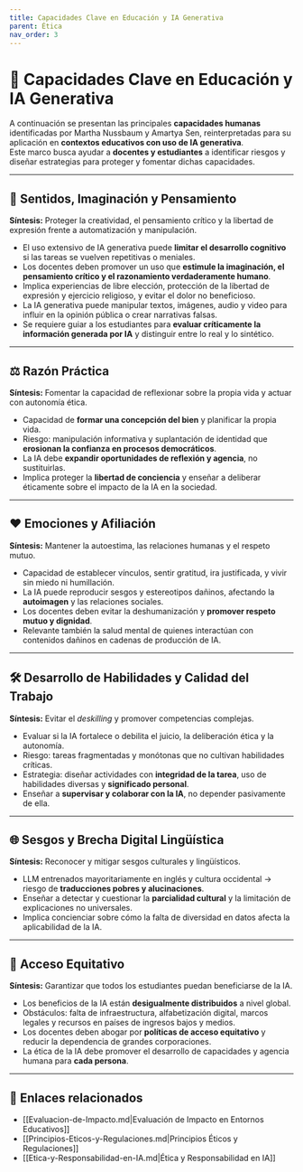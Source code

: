 ```yaml
---
title: Capacidades Clave en Educación y IA Generativa
parent: Ética
nav_order: 3
---
```


# 🎯 Capacidades Clave en Educación y IA Generativa

A continuación se presentan las principales **capacidades humanas** identificadas por Martha Nussbaum y Amartya Sen, reinterpretadas para su aplicación en **contextos educativos con uso de IA generativa**.  
Este marco busca ayudar a **docentes y estudiantes** a identificar riesgos y diseñar estrategias para proteger y fomentar dichas capacidades.

---

## 🧠 Sentidos, Imaginación y Pensamiento
**Síntesis:** Proteger la creatividad, el pensamiento crítico y la libertad de expresión frente a automatización y manipulación.

- El uso extensivo de IA generativa puede **limitar el desarrollo cognitivo** si las tareas se vuelven repetitivas o meniales.
- Los docentes deben promover un uso que **estimule la imaginación, el pensamiento crítico y el razonamiento verdaderamente humano**.
- Implica experiencias de libre elección, protección de la libertad de expresión y ejercicio religioso, y evitar el dolor no beneficioso.
- La IA generativa puede manipular textos, imágenes, audio y video para influir en la opinión pública o crear narrativas falsas.
- Se requiere guiar a los estudiantes para **evaluar críticamente la información generada por IA** y distinguir entre lo real y lo sintético.

---

## ⚖️ Razón Práctica
**Síntesis:** Fomentar la capacidad de reflexionar sobre la propia vida y actuar con autonomía ética.

- Capacidad de **formar una concepción del bien** y planificar la propia vida.
- Riesgo: manipulación informativa y suplantación de identidad que **erosionan la confianza en procesos democráticos**.
- La IA debe **expandir oportunidades de reflexión y agencia**, no sustituirlas.
- Implica proteger la **libertad de conciencia** y enseñar a deliberar éticamente sobre el impacto de la IA en la sociedad.

---

## ❤️ Emociones y Afiliación
**Síntesis:** Mantener la autoestima, las relaciones humanas y el respeto mutuo.

- Capacidad de establecer vínculos, sentir gratitud, ira justificada, y vivir sin miedo ni humillación.
- La IA puede reproducir sesgos y estereotipos dañinos, afectando la **autoimagen** y las relaciones sociales.
- Los docentes deben evitar la deshumanización y **promover respeto mutuo y dignidad**.
- Relevante también la salud mental de quienes interactúan con contenidos dañinos en cadenas de producción de IA.

---

## 🛠 Desarrollo de Habilidades y Calidad del Trabajo
**Síntesis:** Evitar el *deskilling* y promover competencias complejas.

- Evaluar si la IA fortalece o debilita el juicio, la deliberación ética y la autonomía.
- Riesgo: tareas fragmentadas y monótonas que no cultivan habilidades críticas.
- Estrategia: diseñar actividades con **integridad de la tarea**, uso de habilidades diversas y **significado personal**.
- Enseñar a **supervisar y colaborar con la IA**, no depender pasivamente de ella.

---

## 🌐 Sesgos y Brecha Digital Lingüística
**Síntesis:** Reconocer y mitigar sesgos culturales y lingüísticos.

- LLM entrenados mayoritariamente en inglés y cultura occidental → riesgo de **traducciones pobres y alucinaciones**.
- Enseñar a detectar y cuestionar la **parcialidad cultural** y la limitación de explicaciones no universales.
- Implica concienciar sobre cómo la falta de diversidad en datos afecta la aplicabilidad de la IA.

---

## 📣 Acceso Equitativo
**Síntesis:** Garantizar que todos los estudiantes puedan beneficiarse de la IA.

- Los beneficios de la IA están **desigualmente distribuidos** a nivel global.
- Obstáculos: falta de infraestructura, alfabetización digital, marcos legales y recursos en países de ingresos bajos y medios.
- Los docentes deben abogar por **políticas de acceso equitativo** y reducir la dependencia de grandes corporaciones.
- La ética de la IA debe promover el desarrollo de capacidades y agencia humana para **cada persona**.

---

## 🔗 Enlaces relacionados
- [[Evaluacion-de-Impacto.md|Evaluación de Impacto en Entornos Educativos]]
- [[Principios-Eticos-y-Regulaciones.md|Principios Éticos y Regulaciones]]
- [[Etica-y-Responsabilidad-en-IA.md|Ética y Responsabilidad en IA]]
